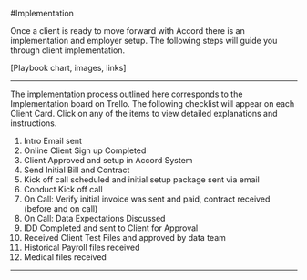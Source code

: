 #Implementation

Once a client is ready to move forward with Accord there is an implementation and employer setup. The following steps will guide you through client implementation.

[Playbook chart, images, links]

----

The implementation process outlined here corresponds to the Implementation board on Trello. The following checklist will appear on each Client Card. Click on any of the items to view detailed explanations and instructions.

1. Intro Email sent
2. Online Client Sign up Completed
3. Client Approved and setup in Accord System
4. Send Initial Bill and Contract
5. Kick off call scheduled and initial setup package sent via email
6. Conduct Kick off call
7. On Call: Verify initial invoice was sent and paid, contract received (before and on call)
8. On Call: Data Expectations Discussed
9. IDD Completed and sent to Client for Approval
10. Received Client Test Files and approved by data team
11. Historical Payroll files received
12. Medical files received

---



